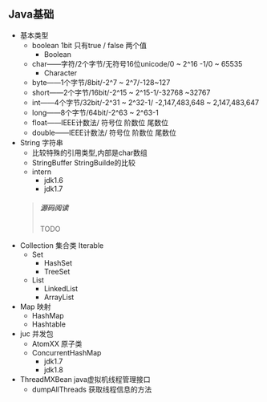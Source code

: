 ## Java基础

- 基本类型
  - boolean 1bit 只有true / false 两个值
    - Boolean
  - char——字符/2个字节/无符号16位unicode/0 ~ 2^16 -1/0 ~ 65535
    - Character
  - byte——1个字节/8bit/-2^7 ~ 2^7/-128~127
  - short——2个字节/16bit/-2^15 ~ 2^15-1/-32768 ~32767
  - int——4个字节/32bit/-2^31 ~ 2^32-1/ -2,147,483,648 ~ 2,147,483,647
  - long——8个字节/64bit/-2^63 ~ 2^63-1
  - float——IEEE计数法/ 符号位 阶数位 尾数位
  - double——IEEE计数法/ 符号位 阶数位 尾数位
- String 字符串
  - 比较特殊的引用类型,内部是char数组
  - StringBuffer StringBuilde的比较
  - intern
    - jdk1.6
    - jdk1.7
  >##### 源码阅读
  > TODO
- Collection 集合类 Iterable
  - Set
    - HashSet
    - TreeSet
  - List
    - LinkedList
    - ArrayList
- Map 映射
  - HashMap
  - Hashtable
- juc 并发包
  - AtomXX 原子类
  - ConcurrentHashMap
    - jdk1.7
    - jdk1.8
- ThreadMXBean java虚拟机线程管理接口
  - dumpAllThreads 获取线程信息的方法